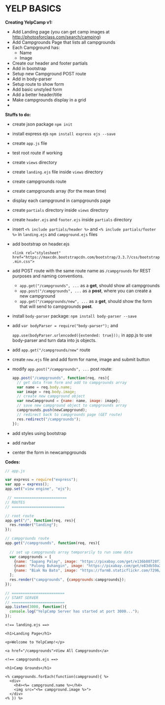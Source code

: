 # YELP BASICS

**Creating YelpCamp v1:**

* Add Landing page (you can get camp images at http://photosforclass.com/search/camping)
* Add Campgrounds Page that lists all campgrounds
* Each Campground has:
  * Name
  * Image
* Create our header and footer partials
* Add in bootstrap
* Setup new Campground POST route
* Add in body-parser
* Setup route to show form
* Add basic unstyled form
* Add a better header/title
* Make campgrounds display in a grid
* ​









**Stuffs to do:**

* create json package `npm init` 

* install express ejs `npm install express ejs --save` 

* create `app.js` file

* test root route if working

* create `views` directory

* create `landing.ejs` file inside `views` directory

* create campgrounds route

* create campgrounds array (for the mean time)

* display each campground in campgrounds page

* create `partials` directory inside `views` directory

* create `header.ejs` and `footer.ejs` inside `partials` directory

* insert `<% include partials/header %>` and `<% include partials/footer %>` in `landing.ejs` and `campground.ejs` files

* add bootstrap on header.ejs

  `<link rel="stylesheet" href="https://maxcdn.bootstrapcdn.com/bootstrap/3.3.7/css/bootstrap.min.css">`

* add POST route with the same route name as `/campgrounds` for REST purposes and naming conventions. 

  * `app.get("/campgrounds", ...` as a **get**, should show all campgrounds
  * `app.post("/campgrounds", ...` as a **post**, where you can create a new campground
  * `app.get("/campgrounds/new", ...` as a **get**, should show the form that will send to campgrounds **post**.  

* install `body-parser` package: `npm install body-parser --save` 

* add `var bodyParser = require("body-parser");` and 

  `app.use(bodyParser.urlencoded({extended: true}));` in app.js to use body-parser and turn data into js objects.

* add `app.get("/campgrounds/new"` route

* create  `new.ejs` file and add form for name, image and submit button

* modify `app.post("/campgrounds", ...` post route:

  ```javascript
  app.post("/campgrounds", function(req, res){
    // get data from form and add to campgrounds array
    var name = req.body.name;
    var image = req.body.image;
    // create new campground object
    var newCampground = {name: name, image: image};
    // save new campground object to campgrounds array
    campgrounds.push(newCampground);
    // redirect back to campgrounds page (GET route)
    res.redirect("/campgrounds");
  });
  ```

* add styles using bootstrap

* add navbar

* center the form in newcampgrounds








**Codes:** 

```javascript
// app.js

var express = require("express");
var app = express();
app.set("view engine", "ejs");

 // ========================
// ROUTES
// ========================

// root route
app.get("/", function(req, res){
  res.render("landing");
}); 

// campgrounds route
app.get("/campgrounds", function(req, res){
  
  // set up campgrounds array temporarily to run some data
  var campgrounds = [
    {name: "Sapang Palay", image: "https://pixabay.com/get/e136b80728f31c22d2524518b7444795ea76e5d004b0144394f1c471a0e9b4_340.jpg"},
    {name: "Pulong Buhangin", image: "https://pixabay.com/get/e83db50a21f4073ed1584d05fb1d4e97e07ee3d21cac104497f1c07cafeab1b9_340.jpg"},
    {name: "Biak Na Bato", image: "https://farm8.staticflickr.com/7296/28070862692_32f82c02ba.jpg"},
  ];
  res.render("campgrounds", {campgrounds:campgrounds});
});

// ========================
// START SERVER
// ========================
app.listen(3000, function(){
  console.log("YelpCamp Server has started at port 3000...");
});
```

```ejs
<!== landing.ejs ==>

<h1>Landing Page</h1>

<p>Welcome to YelpCamp!</p>

<a href="/campgrounds">View All Campgrounds</a>
```

```ejs
<!== campgrounds.ejs ==>

<h1>Camp Grounds</h1>

<% campgrounds.forEach(function(campground){ %>
  <div>
    <h4><%= campground.name %></h4>
    <img src="<%= campground.image %>">
  </div>   
<% }) %>
```

